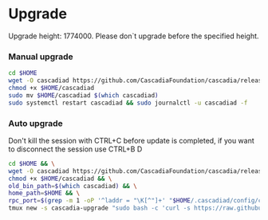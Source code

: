# Upgrade

Upgrade height: 1774000. Please don\`t upgrade before the specified height.

### Manual upgrade <a href="#manual" id="manual"></a>

```bash
cd $HOME
wget -O cascadiad https://github.com/CascadiaFoundation/cascadia/releases/download/v0.1.4/cascadiad
chmod +x $HOME/cascadiad
sudo mv $HOME/cascadiad $(which cascadiad)
sudo systemctl restart cascadiad && sudo journalctl -u cascadiad -f
```

### Auto upgrade <a href="#auto" id="auto"></a>

Don't kill the session with CTRL+C before update is completed, if you want to disconnect the session use CTRL+B D

```bash
cd $HOME && \
wget -O cascadiad https://github.com/CascadiaFoundation/cascadia/releases/download/v0.1.4/cascadiad && \
chmod +x $HOME/cascadiad && \
old_bin_path=$(which cascadiad) && \
home_path=$HOME && \
rpc_port=$(grep -m 1 -oP '^laddr = "\K[^"]+' "$HOME/.cascadiad/config/config.toml" | cut -d ':' -f 3) && \
tmux new -s cascadia-upgrade "sudo bash -c 'curl -s https://raw.githubusercontent.com/itrocket-team/testnet_guides/main/utils/autoupgrade/upgrade.sh | bash -s -- -u \"1774000\" -b cascadiad -n \"$HOME/cascadiad\" -o \"$old_bin_path\" -h \"$home_path\" -p cascadia -r \"$rpc_port\"'"
```
